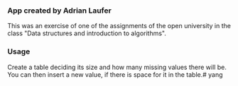 
### App created by Adrian Laufer

This was an exercise of one of the assignments of the open university in the class "Data structures and introduction to algorithms".

### Usage

Create a table deciding its size and how many missing values there will be. You can then insert a new value, if there is
space for it in the table.# yang
